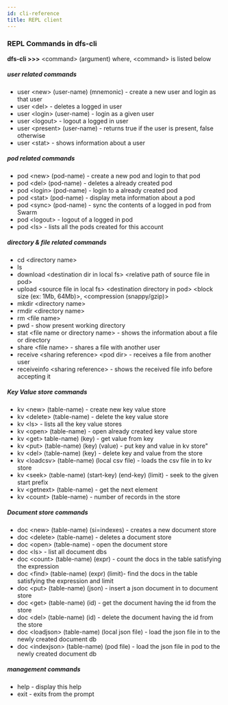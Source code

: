```yaml
---
id: cli-reference
title: REPL client
---
```


### REPL Commands in dfs-cli
**dfs-cli >>>** <command\> (argument) where, <command\> is listed below
##### user related commands
- user <new\> (user-name) (mnemonic) - create a new user and login as that user
- user <del\> - deletes a logged in user
- user <login\> (user-name) - login as a given user
- user <logout\> - logout a logged in user
- user <present\> (user-name) - returns true if the user is present, false otherwise
- user <stat\> - shows information about a user

##### pod related commands
- pod <new\> (pod-name) - create a new pod and login to that pod
- pod <del\> (pod-name) - deletes a already created pod
- pod <login\> (pod-name) - login to a already created pod
- pod <stat\> (pod-name) - display meta information about a pod
- pod <sync\> (pod-name) - sync the contents of a logged in pod from Swarm
- pod <logout\>  - logout of a logged in pod
- pod <ls\> - lists all the pods created for this account

##### directory & file related commands
- cd <directory name\>
- ls 
- download <destination dir in local fs\> <relative path of source file in pod\>
- upload <source file in local fs\> <destination directory in pod\> <block size (ex: 1Mb, 64Mb)\>, <compression (snappy/gzip)\>
- mkdir <directory name\>
- rmdir <directory name\>
- rm <file name\>
- pwd - show present working directory
- stat <file name or directory name\> - shows the information about a file or directory
- share <file name\> -  shares a file with another user
- receive <sharing reference\> <pod dir\> - receives a file from another user
- receiveinfo <sharing reference\> - shows the received file info before accepting it 

##### Key Value store commands
- kv <new\> (table-name) - create new key value store
- kv <delete\> (table-name) - delete the  key value store
- kv <ls\> - lists all the key value stores
- kv <open\> (table-name) - open already created key value store
- kv <get\> table-name) (key) - get value from key
- kv <put\> (table-name) (key) (value) - put key and value in kv store"
- kv <del\> (table-name) (key) - delete key and value from the store
- kv <loadcsv\> (table-name) (local csv file) - loads the csv file in to kv store
- kv <seek\> (table-name) (start-key) (end-key) (limit) - seek to the given start prefix
- kv <getnext\> (table-name) - get the next element
- kv <count\> (table-name) - number of records in the store

##### Document store commands
- doc <new\> (table-name) (si=indexes) - creates a new document store
- doc <delete\> (table-name) - deletes a document store
- doc <open\> (table-name) - open the document store
- doc <ls\>  - list all document dbs
- doc <count\> (table-name) (expr) - count the docs in the table satisfying the expression
- doc <find\> (table-name) (expr) (limit)- find the docs in the table satisfying the expression and limit
- doc <put\> (table-name) (json) - insert a json document in to document store
- doc <get\> (table-name) (id) - get the document having the id from the store
- doc <del\> (table-name) (id) - delete the document having the id from the store
- doc <loadjson\> (table-name) (local json file) - load the json file in to the newly created document db  
- doc <indexjson\> (table-name) (pod file) - load the json file in pod to the newly created document db 

##### management commands
- help - display this help
- exit - exits from the prompt

